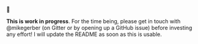 🚧

**This is work in progress**. For the time being, please get in touch with @mikegerber
(on Gitter or by opening up a GitHub issue) before investing any effort! I will
update the README as soon as this is usable.
